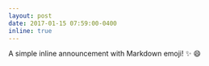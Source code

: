 ```yaml
---
layout: post
date: 2017-01-15 07:59:00-0400
inline: true
---
```


A simple inline announcement with Markdown emoji! :sparkles: :smile:
